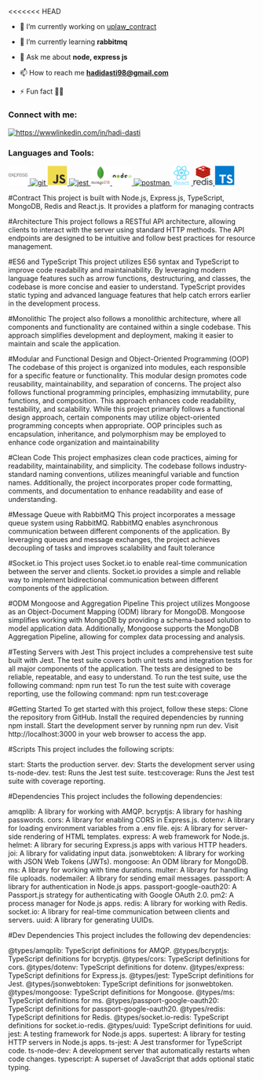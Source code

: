 
<<<<<<< HEAD
- 🔭 I’m currently working on [uplaw_contract](https://github.com/hadi-dasti/uplaw_contract.git)

- 🌱 I’m currently learning **rabbitmq**

- 💬 Ask me about **node, express js**

- 📫 How to reach me **hadidasti98@gmail.com**

- ⚡ Fun fact **🤞😉**

<h3 align="left">Connect with me:</h3>
<p align="left">
<a href="https://linkedin.com/in/https://wwwlinkedin.com/in/hadi-dasti" target="blank"><img align="center" src="https://raw.githubusercontent.com/rahuldkjain/github-profile-readme-generator/master/src/images/icons/Social/linked-in-alt.svg" alt="https://wwwlinkedin.com/in/hadi-dasti" height="30" width="40" /></a>
</p>

<h3 align="left">Languages and Tools:</h3>
<p align="left"> <a href="https://expressjs.com" target="_blank" rel="noreferrer"> <img src="https://raw.githubusercontent.com/devicons/devicon/master/icons/express/express-original-wordmark.svg" alt="express" width="40" height="40"/> </a> <a href="https://git-scm.com/" target="_blank" rel="noreferrer"> <img src="https://www.vectorlogo.zone/logos/git-scm/git-scm-icon.svg" alt="git" width="40" height="40"/> </a> <a href="https://developer.mozilla.org/en-US/docs/Web/JavaScript" target="_blank" rel="noreferrer"> <img src="https://raw.githubusercontent.com/devicons/devicon/master/icons/javascript/javascript-original.svg" alt="javascript" width="40" height="40"/> </a> <a href="https://jestjs.io" target="_blank" rel="noreferrer"> <img src="https://www.vectorlogo.zone/logos/jestjsio/jestjsio-icon.svg" alt="jest" width="40" height="40"/> </a> <a href="https://www.mongodb.com/" target="_blank" rel="noreferrer"> <img src="https://raw.githubusercontent.com/devicons/devicon/master/icons/mongodb/mongodb-original-wordmark.svg" alt="mongodb" width="40" height="40"/> </a> <a href="https://nodejs.org" target="_blank" rel="noreferrer"> <img src="https://raw.githubusercontent.com/devicons/devicon/master/icons/nodejs/nodejs-original-wordmark.svg" alt="nodejs" width="40" height="40"/> </a> <a href="https://postman.com" target="_blank" rel="noreferrer"> <img src="https://www.vectorlogo.zone/logos/getpostman/getpostman-icon.svg" alt="postman" width="40" height="40"/> </a> <a href="https://reactjs.org/" target="_blank" rel="noreferrer"> <img src="https://raw.githubusercontent.com/devicons/devicon/master/icons/react/react-original-wordmark.svg" alt="react" width="40" height="40"/> </a> <a href="https://redis.io" target="_blank" rel="noreferrer"> <img src="https://raw.githubusercontent.com/devicons/devicon/master/icons/redis/redis-original-wordmark.svg" alt="redis" width="40" height="40"/> </a> <a href="https://www.typescriptlang.org/" target="_blank" rel="noreferrer"> <img src="https://raw.githubusercontent.com/devicons/devicon/master/icons/typescript/typescript-original.svg" alt="typescript" width="40" height="40"/> </a> </p>

#Contract This project is built with Node.js, Express.js, TypeScript, MongoDB, Redis and React.js. It provides a platform for managing contracts

#Architecture This project follows a RESTful API architecture, allowing clients to interact with the server using standard HTTP methods. The API endpoints are designed to be intuitive and follow best practices for resource management.


#ES6 and TypeScript
This project utilizes ES6 syntax and TypeScript to improve code readability and maintainability. By leveraging modern language features such as arrow functions, destructuring, and classes, the codebase is more concise and easier to understand. TypeScript provides static typing and advanced language features that help catch errors earlier in the development process.


#Monolithic
The project also follows a monolithic architecture, where all components and functionality are contained within a single codebase. This approach simplifies development and deployment, making it easier to maintain and scale the application.

#Modular and Functional Design and Object-Oriented Programming (OOP)
The codebase of this project is organized into modules, each responsible for a specific feature or functionality. This modular design promotes code reusability, maintainability, and separation of concerns.
The project also follows functional programming principles, emphasizing immutability, pure functions, and composition. This approach enhances code readability, testability, and scalability.
While this project primarily follows a functional design approach, certain components may utilize object-oriented programming concepts when appropriate. OOP principles such as encapsulation, inheritance, and polymorphism may be employed to enhance code organization and maintainability

#Clean Code
This project emphasizes clean code practices, aiming for readability, maintainability, and simplicity. The codebase follows industry-standard naming conventions, utilizes meaningful variable and function names. Additionally, the project incorporates proper code formatting, comments, and documentation to enhance readability and ease of understanding.

#Message Queue with RabbitMQ
This project incorporates a message queue system using RabbitMQ. RabbitMQ enables asynchronous communication between different components of the application. By leveraging queues and message exchanges, the project achieves decoupling of tasks and improves scalability and fault tolerance

#Socket.io
This project uses Socket.io to enable real-time communication between the server and clients. Socket.io provides a simple and reliable way to implement bidirectional communication between different components of the application.

#ODM Mongoose and Aggregation Pipeline
This project utilizes Mongoose as an Object-Document Mapping (ODM) library for MongoDB. Mongoose simplifies working with MongoDB by providing a schema-based solution to model application data. Additionally, Mongoose supports the MongoDB Aggregation Pipeline, allowing for complex data processing and analysis.

#Testing Servers with Jest
This project includes a comprehensive test suite built with Jest. The test suite covers both unit tests and integration tests for all major components of the application. The tests are designed to be reliable, repeatable, and easy to understand.
To run the test suite, use the following command:
npm run test
To run the test suite with coverage reporting, use the following command:
npm run test:coverage

#Getting Started
To get started with this project, follow these steps:
Clone the repository from GitHub.
Install the required dependencies by running npm install.
Start the development server by running npm run dev.
Visit http://localhost:3000 in your web browser to access the app.


#Scripts
This project includes the following scripts:

start: Starts the production server.
dev: Starts the development server using ts-node-dev.
test: Runs the Jest test suite.
test:coverage: Runs the Jest test suite with coverage reporting.

#Dependencies
This project includes the following dependencies:

amqplib: A library for working with AMQP.
bcryptjs: A library for hashing passwords.
cors: A library for enabling CORS in Express.js.
dotenv: A library for loading environment variables from a .env file.
ejs: A library for server-side rendering of HTML templates.
express: A web framework for Node.js.
helmet: A library for securing Express.js apps with various HTTP headers.
joi: A library for validating input data.
jsonwebtoken: A library for working with JSON Web Tokens (JWTs).
mongoose: An ODM library for MongoDB.
ms: A library for working with time durations.
multer: A library for handling file uploads.
nodemailer: A library for sending email messages.
passport: A library for authentication in Node.js apps.
passport-google-oauth20: A Passport.js strategy for authenticating with Google OAuth 2.0.
pm2: A process manager for Node.js apps.
redis: A library for working with Redis.
socket.io: A library for real-time communication between clients and servers.
uuid: A library for generating UUIDs.


#Dev Dependencies
This project includes the following dev dependencies:

@types/amqplib: TypeScript definitions for AMQP.
@types/bcryptjs: TypeScript definitions for bcryptjs.
@types/cors: TypeScript definitions for cors.
@types/dotenv: TypeScript definitions for dotenv.
@types/express: TypeScript definitions for Express.js.
@types/jest: TypeScript definitions for Jest.
@types/jsonwebtoken: TypeScript definitions for jsonwebtoken.
@types/mongoose: TypeScript definitions for Mongoose.
@types/ms: TypeScript definitions for ms.
@types/passport-google-oauth20: TypeScript definitions for passport-google-oauth20.
@types/redis: TypeScript definitions for Redis.
@types/socket.io-redis: TypeScript definitions for socket.io-redis.
@types/uuid: TypeScript definitions for uuid.
jest: A testing framework for Node.js apps.
supertest: A library for testing HTTP servers in Node.js apps.
ts-jest: A Jest transformer for TypeScript code.
ts-node-dev: A development server that automatically restarts when code changes.
typescript: A superset of JavaScript that adds optional static typing.

